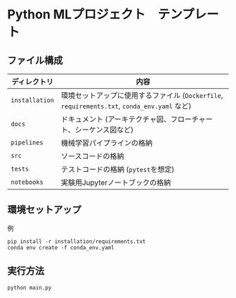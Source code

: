 # Python MLプロジェクト　テンプレート

## ファイル構成
| ディレクトリ   | 内容                                             |
|------------|------------------------------------------------|
| `installation` | 環境セットアップに使用するファイル (`Dockerfile`, `requirements.txt`, `conda_env.yaml` など) |
| `docs`         | ドキュメント (アーキテクチャ図、フローチャート、シーケンス図など)                  |
| `pipelines`    | 機械学習パイプラインの格納                                      |
| `src`          | ソースコードの格納                                          |
| `tests`        | テストコードの格納 (`pytest`を想定)                             |
| `notebooks`    | 実験用Jupyterノートブックの格納                                   |


## 環境セットアップ
例
```
pip install -r installation/requirements.txt
conda env create -f conda_env.yaml
```


## 実行方法
```
python main.py
```